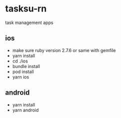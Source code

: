 # tasksu-rn
task management apps

## ios

- make sure ruby version 2.7.6 or same with gemfile
- yarn install
- cd ./ios
- bundle install
- pod install
- yarn ios

## android
- yarn install 
- yarn android


